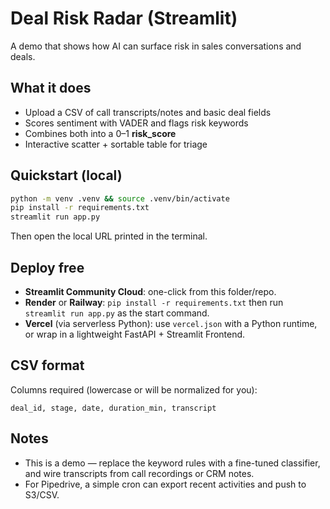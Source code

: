 
# Deal Risk Radar (Streamlit)

A demo that shows how AI can surface risk in sales conversations and deals.

## What it does
- Upload a CSV of call transcripts/notes and basic deal fields
- Scores sentiment with VADER and flags risk keywords
- Combines both into a 0–1 **risk_score**
- Interactive scatter + sortable table for triage

## Quickstart (local)
```bash
python -m venv .venv && source .venv/bin/activate
pip install -r requirements.txt
streamlit run app.py
```
Then open the local URL printed in the terminal.

## Deploy free
- **Streamlit Community Cloud**: one-click from this folder/repo.
- **Render** or **Railway**: `pip install -r requirements.txt` then run `streamlit run app.py` as the start command.
- **Vercel** (via serverless Python): use `vercel.json` with a Python runtime, or wrap in a lightweight FastAPI + Streamlit Frontend.

## CSV format
Columns required (lowercase or will be normalized for you):
```
deal_id, stage, date, duration_min, transcript
```

## Notes
- This is a demo — replace the keyword rules with a fine-tuned classifier, and wire transcripts from call recordings or CRM notes.
- For Pipedrive, a simple cron can export recent activities and push to S3/CSV. 
